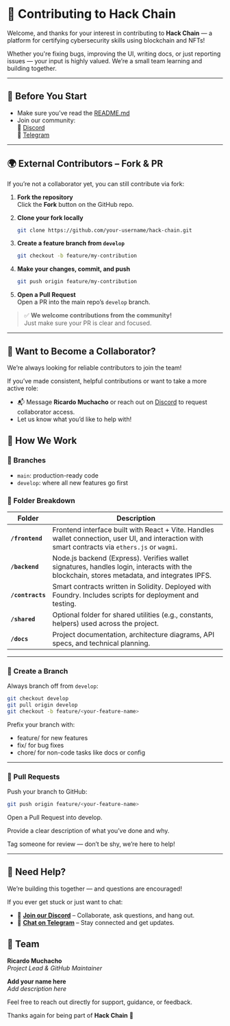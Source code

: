 # 🤝 Contributing to Hack Chain

Welcome, and thanks for your interest in contributing to **Hack Chain** — a platform for certifying cybersecurity skills using blockchain and NFTs!

Whether you're fixing bugs, improving the UI, writing docs, or just reporting issues — your input is highly valued. We’re a small team learning and building together.

---

## 🧠 Before You Start

- Make sure you’ve read the [README.md](./README.md)
- Join our community:  
  🔗 [Discord](https://discord.gg/hDWrxKSN)  
  🔗 [Telegram](https://t.me/hackchaincommunity)

---

## 🌍 External Contributors – Fork & PR

If you’re not a collaborator yet, you can still contribute via fork:

1. **Fork the repository**  
   Click the **Fork** button on the GitHub repo.

2. **Clone your fork locally**
   ```bash
   git clone https://github.com/your-username/hack-chain.git
   ```

3. **Create a feature branch from `develop`**
   ```bash
   git checkout -b feature/my-contribution
   ```

4. **Make your changes, commit, and push**
   ```bash
   git push origin feature/my-contribution
   ```

5. **Open a Pull Request**  
   Open a PR into the main repo’s `develop` branch.


> ✅ **We welcome contributions from the community!**  
> Just make sure your PR is clear and focused.

---

## 🤝 Want to Become a Collaborator?

We’re always looking for reliable contributors to join the team!

If you’ve made consistent, helpful contributions or want to take a more active role:

- 📬 Message **Ricardo Muchacho** or reach out on [Discord](https://discord.gg/hDWrxKSN) to request collaborator access.
- Let us know what you’d like to help with!

## 📌 How We Work

### 🔀 Branches
- `main`: production-ready code
- `develop`: where all new features go first

### 📂 Folder Breakdown

| Folder        | Description |
|---------------|-------------|
| **`/frontend`**   | Frontend interface built with React + Vite. Handles wallet connection, user UI, and interaction with smart contracts via `ethers.js` or `wagmi`. |
| **`/backend`**    | Node.js backend (Express). Verifies wallet signatures, handles login, interacts with the blockchain, stores metadata, and integrates IPFS. |
| **`/contracts`**  | Smart contracts written in Solidity. Deployed with Foundry. Includes scripts for deployment and testing. |
| **`/shared`**     | Optional folder for shared utilities (e.g., constants, helpers) used across the project. |
| **`/docs`**       | Project documentation, architecture diagrams, API specs, and technical planning. |

---

### 🌿 Create a Branch

Always branch off from `develop`:

```bash
git checkout develop
git pull origin develop
git checkout -b feature/<your-feature-name>
```
Prefix your branch with:

- feature/ for new features
- fix/ for bug fixes
- chore/ for non-code tasks like docs or config
---

###  🚀 Pull Requests
Push your branch to GitHub:

```bash
git push origin feature/<your-feature-name>
```
Open a Pull Request into develop.

Provide a clear description of what you’ve done and why.

Tag someone for review — don’t be shy, we’re here to help!

---

## 💬 Need Help?

We’re building this together — and questions are encouraged!

If you ever get stuck or just want to chat:

- 💬 **[Join our Discord](https://discord.gg/hDWrxKSN)** – Collaborate, ask questions, and hang out.
- 📱 **[Chat on Telegram](https://t.me/hackchaincommunity)** – Stay connected and get updates.


## 👤 Team

**Ricardo Muchacho**  
_Project Lead & GitHub Maintainer_

**Add your name here**  
_Add description here_

Feel free to reach out directly for support, guidance, or feedback.

Thanks again for being part of **Hack Chain** 💜
